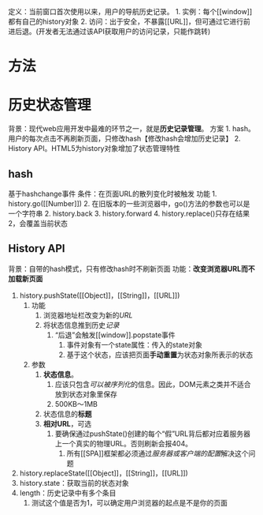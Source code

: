 定义：当前窗口首次使用以来，用户的导航历史记录。
	1. 实例：每个[[window]]都有自己的history对象
	2. 访问：出于安全，不暴露[[URL]]，但可通过它进行前进后退。(开发者无法通过该API获取用户的访问记录，只能作跳转)
# 方法

# 历史状态管理
背景：现代web应用开发中最难的环节之一，就是**历史记录管理**。
方案
	1. hash。用户的每次点击不再刷新页面，只修改hash【修改hash会增加历史记录】
	2. History API。HTML5为history对象增加了状态管理特性
## hash
基于hashchange事件
条件：在页面URL的散列变化时被触发
功能
	1. history.go([[Number]])
		2. 在旧版本的一些浏览器中，go()方法的参数也可以是一个字符串
	2. history.back
	3. history.forward
	4. history.replace()只存在结果2，会覆盖当前状态
## History API
背景：自带的hash模式，只有修改hash时不刷新页面
功能：**改变浏览器URL而不加载新页面** 
1. history.pushState([[Object]]，[[String]]，[[URL]])
	1. 功能
		1. 浏览器地址栏改变为新的*URL* 
		2. 将状态信息推到历史*记录*
			1. “后退”会触发[[window]].popstate事件
				1. 事件对象有一个state属性：传入的state对象
				2. 基于这个状态，应该把页面**手动重置**为状态对象所表示的状态
	2. 参数
		1. **状态信息**。
			1. 应该只包含*可以被序列化*的信息。因此，DOM元素之类并不适合放到状态对象里保存
			2. 500KB～1MB
		2. 状态信息的**标题** 
		3. **相对URL**，可选
			1. 要确保通过pushState()创建的每个“假”URL背后都对应着服务器上一个真实的物理URL。否则刷新会报404。
				1. 所有[[SPA]]框架都必须通过*服务器或客户端的配置*解决这个问题
2. history.replaceState([[Object]]，[[String]]，[[URL]])
3. history.state：获取当前的状态对象
4. length：历史记录中有多个条目
	1. 测试这个值是否为1，可以确定用户浏览器的起点是不是你的页面